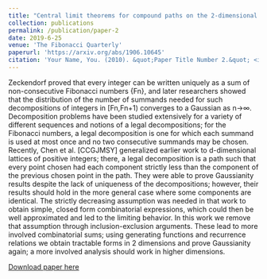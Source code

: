 ```yaml
---
title: "Central limit theorems for compound paths on the 2-dimensional lattice"
collection: publications
permalink: /publication/paper-2
date: 2019-6-25
venue: 'The Fibonacci Quarterly'
paperurl: 'https://arxiv.org/abs/1906.10645'
citation: 'Your Name, You. (2010). &quot;Paper Title Number 2.&quot; <i>Journal 1</i>. 1(2).'
---
```

Zeckendorf proved that every integer can be written uniquely as a sum of non-consecutive Fibonacci numbers {Fn}, and later researchers showed that the distribution of the number of summands needed for such decompositions of integers in [Fn,Fn+1) converges to a Gaussian as n→∞. Decomposition problems have been studied extensively for a variety of different sequences and notions of a legal decompositions; for the Fibonacci numbers, a legal decomposition is one for which each summand is used at most once and no two consecutive summands may be chosen. Recently, Chen et al. [CCGJMSY] generalized earlier work to d-dimensional lattices of positive integers; there, a legal decomposition is a path such that every point chosen had each component strictly less than the component of the previous chosen point in the path. They were able to prove Gaussianity results despite the lack of uniqueness of the decompositions; however, their results should hold in the more general case where some components are identical. The strictly decreasing assumption was needed in that work to obtain simple, closed form combinatorial expressions, which could then be well approximated and led to the limiting behavior. In this work we remove that assumption through inclusion-exclusion arguments. These lead to more involved combinatorial sums; using generating functions and recurrence relations we obtain tractable forms in 2 dimensions and prove Gaussianity again; a more involved analysis should work in higher dimensions.

[Download paper here](https://arxiv.org/abs/1906.10645)